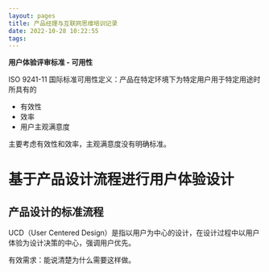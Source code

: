 ```yaml
---
layout: pages
title: 产品经理与互联网思维培训记录
date: 2022-10-28 10:22:55
tags:
---
```


<!-- more -->

**用户体验评审标准 - 可用性**

ISO 9241-11 国际标准可用性定义：产品在特定环境下为特定用户用于特定用途时所具有的

- 有效性
- 效率
- 用户主观满意度

主要考虑有效性和效率，主观满意度没有明确标准。

# 基于产品设计流程进行用户体验设计

## 产品设计的标准流程

UCD（User Centered Design）是指以用户为中心的设计，在设计过程中以用户体验为设计决策的中心，强调用户优先。

有效需求：能说清楚为什么需要这样做。
